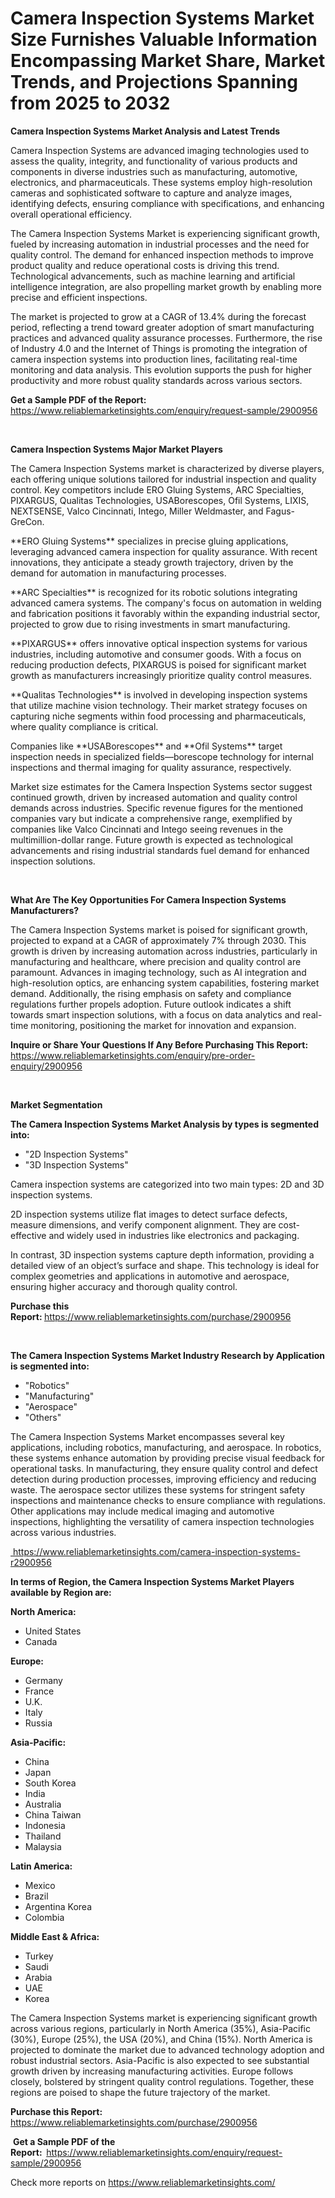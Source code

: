 <p><h1>Camera Inspection Systems Market Size Furnishes Valuable Information Encompassing Market Share, Market Trends, and Projections Spanning from 2025 to 2032</h1></p><p><strong>Camera Inspection Systems Market Analysis and Latest Trends</strong></p>
<p><p>Camera Inspection Systems are advanced imaging technologies used to assess the quality, integrity, and functionality of various products and components in diverse industries such as manufacturing, automotive, electronics, and pharmaceuticals. These systems employ high-resolution cameras and sophisticated software to capture and analyze images, identifying defects, ensuring compliance with specifications, and enhancing overall operational efficiency.</p><p>The Camera Inspection Systems Market is experiencing significant growth, fueled by increasing automation in industrial processes and the need for quality control. The demand for enhanced inspection methods to improve product quality and reduce operational costs is driving this trend. Technological advancements, such as machine learning and artificial intelligence integration, are also propelling market growth by enabling more precise and efficient inspections. </p><p>The market is projected to grow at a CAGR of 13.4% during the forecast period, reflecting a trend toward greater adoption of smart manufacturing practices and advanced quality assurance processes. Furthermore, the rise of Industry 4.0 and the Internet of Things is promoting the integration of camera inspection systems into production lines, facilitating real-time monitoring and data analysis. This evolution supports the push for higher productivity and more robust quality standards across various sectors.</p></p>
<p><strong>Get a Sample PDF of the Report:&nbsp;</strong> <a href="https://www.reliablemarketinsights.com/enquiry/request-sample/2900956?utm_campaign=3270&utm_medium=2&utm_source=Github&utm_content=ia&utm_term=16032025&utm_id=camera-inspection-systems">https://www.reliablemarketinsights.com/enquiry/request-sample/2900956</a></p>
<p>&nbsp;</p>
<p><strong>Camera Inspection Systems Major Market Players</strong></p>
<p><p>The Camera Inspection Systems market is characterized by diverse players, each offering unique solutions tailored for industrial inspection and quality control. Key competitors include ERO Gluing Systems, ARC Specialties, PIXARGUS, Qualitas Technologies, USABorescopes, Ofil Systems, LIXIS, NEXTSENSE, Valco Cincinnati, Intego, Miller Weldmaster, and Fagus-GreCon.</p><p>**ERO Gluing Systems** specializes in precise gluing applications, leveraging advanced camera inspection for quality assurance. With recent innovations, they anticipate a steady growth trajectory, driven by the demand for automation in manufacturing processes.</p><p>**ARC Specialties** is recognized for its robotic solutions integrating advanced camera systems. The company's focus on automation in welding and fabrication positions it favorably within the expanding industrial sector, projected to grow due to rising investments in smart manufacturing.</p><p>**PIXARGUS** offers innovative optical inspection systems for various industries, including automotive and consumer goods. With a focus on reducing production defects, PIXARGUS is poised for significant market growth as manufacturers increasingly prioritize quality control measures.</p><p>**Qualitas Technologies** is involved in developing inspection systems that utilize machine vision technology. Their market strategy focuses on capturing niche segments within food processing and pharmaceuticals, where quality compliance is critical.</p><p>Companies like **USABorescopes** and **Ofil Systems** target inspection needs in specialized fields—borescope technology for internal inspections and thermal imaging for quality assurance, respectively. </p><p>Market size estimates for the Camera Inspection Systems sector suggest continued growth, driven by increased automation and quality control demands across industries. Specific revenue figures for the mentioned companies vary but indicate a comprehensive range, exemplified by companies like Valco Cincinnati and Intego seeing revenues in the multimillion-dollar range. Future growth is expected as technological advancements and rising industrial standards fuel demand for enhanced inspection solutions.</p></p>
<p>&nbsp;</p>
<p><strong>What Are The Key Opportunities For Camera Inspection Systems Manufacturers?</strong></p>
<p><p>The Camera Inspection Systems market is poised for significant growth, projected to expand at a CAGR of approximately 7% through 2030. This growth is driven by increasing automation across industries, particularly in manufacturing and healthcare, where precision and quality control are paramount. Advances in imaging technology, such as AI integration and high-resolution optics, are enhancing system capabilities, fostering market demand. Additionally, the rising emphasis on safety and compliance regulations further propels adoption. Future outlook indicates a shift towards smart inspection solutions, with a focus on data analytics and real-time monitoring, positioning the market for innovation and expansion.</p></p>
<p><strong>Inquire or Share Your Questions If Any Before Purchasing This Report:</strong> <a href="https://www.reliablemarketinsights.com/enquiry/pre-order-enquiry/2900956?utm_campaign=3270&utm_medium=2&utm_source=Github&utm_content=ia&utm_term=16032025&utm_id=camera-inspection-systems">https://www.reliablemarketinsights.com/enquiry/pre-order-enquiry/2900956</a></p>
<p>&nbsp;</p>
<p><strong>Market Segmentation</strong></p>
<p><strong>The Camera Inspection Systems Market Analysis by types is segmented into:</strong></p>
<p><ul><li>"2D Inspection Systems"</li><li>"3D Inspection Systems"</li></ul></p>
<p><p>Camera inspection systems are categorized into two main types: 2D and 3D inspection systems. </p><p>2D inspection systems utilize flat images to detect surface defects, measure dimensions, and verify component alignment. They are cost-effective and widely used in industries like electronics and packaging. </p><p>In contrast, 3D inspection systems capture depth information, providing a detailed view of an object’s surface and shape. This technology is ideal for complex geometries and applications in automotive and aerospace, ensuring higher accuracy and thorough quality control.</p></p>
<p><strong>Purchase this Report:&nbsp;</strong><a href="https://www.reliablemarketinsights.com/purchase/2900956?utm_campaign=3270&utm_medium=2&utm_source=Github&utm_content=ia&utm_term=16032025&utm_id=camera-inspection-systems">https://www.reliablemarketinsights.com/purchase/2900956</a></p>
<p>&nbsp;</p>
<p><strong>The Camera Inspection Systems Market Industry Research by Application is segmented into:</strong></p>
<p><ul><li>"Robotics"</li><li>"Manufacturing"</li><li>"Aerospace"</li><li>"Others"</li></ul></p>
<p><p>The Camera Inspection Systems Market encompasses several key applications, including robotics, manufacturing, and aerospace. In robotics, these systems enhance automation by providing precise visual feedback for operational tasks. In manufacturing, they ensure quality control and defect detection during production processes, improving efficiency and reducing waste. The aerospace sector utilizes these systems for stringent safety inspections and maintenance checks to ensure compliance with regulations. Other applications may include medical imaging and automotive inspections, highlighting the versatility of camera inspection technologies across various industries.</p></p>
<p><a href="https://www.reliablemarketinsights.com/camera-inspection-systems-r2900956?utm_campaign=3270&utm_medium=2&utm_source=Github&utm_content=ia&utm_term=16032025&utm_id=camera-inspection-systems">&nbsp;https://www.reliablemarketinsights.com/camera-inspection-systems-r2900956</a></p>
<p><strong>In terms of Region, the Camera Inspection Systems Market Players available by Region are:</strong></p>
<p>
    <p> <strong> North America: </strong>
        <ul>
            <li>United States</li>
            <li>Canada</li>
        </ul>
        </p> 
    <p> <strong> Europe: </strong>
        <ul>
            <li>Germany</li>
            <li>France</li>
            <li>U.K.</li>
            <li>Italy</li>
            <li>Russia</li>
        </ul>
        </p> 
    <p> <strong> Asia-Pacific: </strong>
        <ul>
            <li>China</li>
            <li>Japan</li>
            <li>South Korea</li>
            <li>India</li>
            <li>Australia</li>
            <li>China Taiwan</li>
            <li>Indonesia</li>
            <li>Thailand</li>
            <li>Malaysia</li>
        </ul>
        </p> 
    <p> <strong> Latin America: </strong>
        <ul>
            <li>Mexico</li>
            <li>Brazil</li>
            <li>Argentina Korea</li>
            <li>Colombia</li>
        </ul>
        </p> 
    <p> <strong> Middle East & Africa: </strong>
        <ul>
            <li>Turkey</li>
            <li>Saudi</li>
            <li>Arabia</li>
            <li>UAE</li>
            <li>Korea</li>
        </ul>
    </p>
    </p>
<p><p>The Camera Inspection Systems market is experiencing significant growth across various regions, particularly in North America (35%), Asia-Pacific (30%), Europe (25%), the USA (20%), and China (15%). North America is projected to dominate the market due to advanced technology adoption and robust industrial sectors. Asia-Pacific is also expected to see substantial growth driven by increasing manufacturing activities. Europe follows closely, bolstered by stringent quality control regulations. Together, these regions are poised to shape the future trajectory of the market.</p></p>
<p><strong>Purchase this Report: </strong><a href="https://www.reliablemarketinsights.com/purchase/2900956?utm_campaign=3270&utm_medium=2&utm_source=Github&utm_content=ia&utm_term=16032025&utm_id=camera-inspection-systems">https://www.reliablemarketinsights.com/purchase/2900956</a></p>
<p>&nbsp;<strong>Get a Sample PDF of the Report:&nbsp;&nbsp;</strong><a href="https://www.reliablemarketinsights.com/enquiry/request-sample/2900956?utm_campaign=3270&utm_medium=2&utm_source=Github&utm_content=ia&utm_term=16032025&utm_id=camera-inspection-systems">https://www.reliablemarketinsights.com/enquiry/request-sample/2900956</a></p>
<p><strong></strong></p>
<p>Check more reports on <a href="https://www.reliablemarketinsights.com/?utm_campaign=3270&utm_medium=2&utm_source=Github&utm_content=ia&utm_term=16032025&utm_id=camera-inspection-systems">https://www.reliablemarketinsights.com/</a></p>
